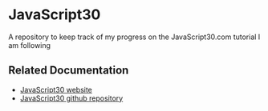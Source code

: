 # JavaScript30
A repository to keep track of my progress on the JavaScript30.com tutorial I am following


## Related Documentation
  * [JavaScript30 website](https://javascript30.com)
  * [JavaScript30 github repository](https://github.com/wesbos/JavaScript30)
